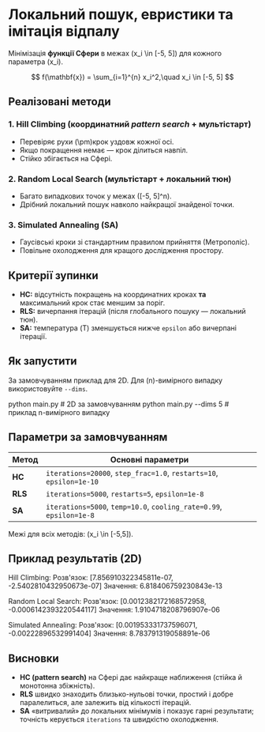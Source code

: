 # Локальний пошук, евристики та імітація відпалу

Мінімізація **функції Сфери** в межах \(x_i \in [-5, 5]\) для кожного параметра \(x_i\).

$$
f(\mathbf{x}) = \sum_{i=1}^{n} x_i^2,\quad x_i \in [-5, 5]
$$

## Реалізовані методи

### 1. Hill Climbing (координатний *pattern search* + мультістарт)
- Перевіряє рухи \(\pm\)крок уздовж кожної осі.
- Якщо покращення немає — крок ділиться навпіл.
- Стійко збігається на Сфері.     

### 2. Random Local Search (мультістарт + локальний тюн)
- Багато випадкових точок у межах \([-5, 5]^n\).
- Дрібний локальний пошук навколо найкращої знайденої точки.

### 3. Simulated Annealing (SA)
- Гаусівські кроки зі стандартним правилом прийняття (Метрополіс).
- Повільне охолодження для кращого дослідження простору.


## Критерії зупинки

- **HC:** відсутність покращень на координатних кроках **та** максимальний крок стає меншим за поріг.
- **RLS:** вичерпання ітерацій (після глобального пошуку — локальний тюн).
- **SA:** температура \(T\) зменшується нижче `epsilon` або вичерпані ітерації.

## Як запустити

За замовчуванням приклад для 2D. Для \(n\)-вимірного випадку використовуйте `--dims`.

python main.py          # 2D за замовчуванням
python main.py --dims 5 # приклад n-вимірного випадку

## Параметри за замовчуванням

| Метод | Основні параметри |
|---|---|
| **HC** | `iterations=20000`, `step_frac=1.0`, `restarts=10`, `epsilon=1e-10` |
| **RLS** | `iterations=5000`, `restarts=5`, `epsilon=1e-8` |
| **SA** | `iterations=5000`, `temp=10.0`, `cooling_rate=0.99`, `epsilon=1e-8` |

 Межі для всіх методів: \(x_i \in [-5,5]\).

## Приклад результатів (2D)

Hill Climbing:
Розв'язок: [7.856910322345811e-07, -2.5402810432950673e-07] Значення: 6.818406759230843e-13

Random Local Search:
Розв'язок: [0.0012382172168572958, -0.0006142393220544117] Значення: 1.9104718208796907e-06

Simulated Annealing:
Розв'язок: [0.001953331737596071, -0.00222896532991404] Значення: 8.783791319058891e-06

## Висновки

- **HC (pattern search)** на Сфері дає найкраще наближення (стійка й монотонна збіжність).
- **RLS** швидко знаходить близько-нульові точки, простий і добре паралелиться, але залежить від кількості ітерацій.
- **SA** «витривалий» до локальних мінімумів і показує гарні результати; точність керується `iterations` та швидкістю охолодження.

